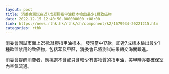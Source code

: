 ```yaml
---
layout: post
title: 消委會測試在近7成凝膠指甲油樣本檢出最少1種致癌物
date: 2022-12-15 12:40:50.000000000 +08:00
link: https://news.rthk.hk/rthk/ch/component/k2/1679934-20221215.htm
categories: rthk
---
```


消委會測試市面上25款凝膠指甲油樣本，發現當中17款，即近7成樣本檢出最少1種歐盟禁用的致癌物，包括苯及甲醛，消委會已將測試結果轉交海關跟進。

消委會提醒消費者，應挑選不含或只含較少有害物質的指甲油，美甲時亦要確保室內空氣流通。
